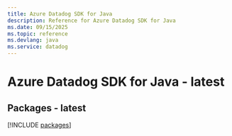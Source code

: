 ```yaml
---
title: Azure Datadog SDK for Java
description: Reference for Azure Datadog SDK for Java
ms.date: 09/15/2025
ms.topic: reference
ms.devlang: java
ms.service: datadog
---
```

# Azure Datadog SDK for Java - latest
## Packages - latest
[!INCLUDE [packages](datadog-index.md)]